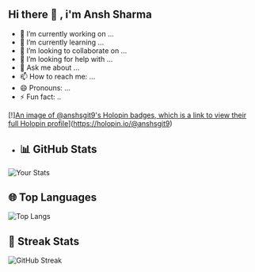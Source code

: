 ## Hi there 👋 , i'm Ansh Sharma

- 🔭 I’m currently working on ...
- 🌱 I’m currently learning ...
- 👯 I’m looking to collaborate on ...
- 🤔 I’m looking for help with ...
- 💬 Ask me about ...
- 📫 How to reach me: ...
- 😄 Pronouns: ...
- ⚡ Fun fact: ..


[!][An image of @anshsgit9's Holopin badges, which is a link to view their full Holopin profile](https://holopin.me/anshsgit9)](https://holopin.io/@anshsgit9)

- ## 📊 GitHub Stats
![Your Stats](https://github-readme-stats.vercel.app/api?username=AnshS-GIT&show_icons=true&theme=radical)

## 🌐 Top Languages
![Top Langs](https://github-readme-stats.vercel.app/api/top-langs/?username=AnshS-GIT&layout=compact&theme=radical)

## 📅 Streak Stats
![GitHub Streak](https://github-readme-streak-stats.herokuapp.com/?user=AnshS-GIT&theme=radical)
